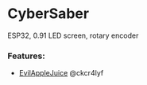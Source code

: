 # CyberSaber

ESP32, 0.91 LED screen, rotary encoder

### Features:

*  [ EvilAppleJuice](https://github.com/ckcr4lyf/EvilAppleJuice-ESP32) @ckcr4lyf
